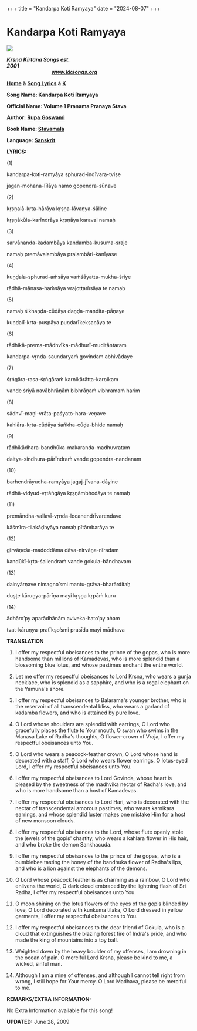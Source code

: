 +++
title = "Kandarpa Koti Ramyaya"
date = "2024-08-07"
+++

# Kandarpa Koti Ramyaya
**[![](http://kksongs.org/image_files/image002.jpg)](http://kksongs.org/)**

**_Krsna_** **_Kirtana Songs est. 2001_**                                                                                                                                                      **_www.kksongs.org_**

**[Home](http://kksongs.org/)** **à** **[Song Lyrics](http://kksongs.org/lyrics.html)** **à** **[K](http://kksongs.org/songs/song_k.html)**

**Song Name: Kandarpa Koti Ramyaya**

**Official Name: Volume 1 Pranama Pranaya Stava**

**Author:** [**Rupa** **Goswami**](http://kksongs.org/authors/list/rupa.html)

**Book Name: [Stavamala](http://kksongs.org/authors/stavamala.html)**

**Language: [Sanskrit](http://kksongs.org/language/list/sanskrit.html)**

**LYRICS:**

(1)

kandarpa-koṭi-ramyāya sphurad-indīvara-tviṣe 

jagan-mohana-līlāya namo gopendra-sūnave 

(2)

kṛṣṇalā-kṛta-hārāya kṛṣṇa-lāvaṇya-śāline 

kṛṣṇākūla-karīndrāya kṛṣṇāya karavai namaḥ 

(3)

sarvānanda-kadambāya kandamba-kusuma-sraje 

namaḥ premāvalambāya pralambāri-kanīyase 

(4)

kuṇḍala-sphurad-aḿsāya vaḿśāyatta-mukha-śriye 

rādhā-mānasa-haḿsāya vrajottaḿsāya te namaḥ 

(5)

namaḥ śikhaṇḍa-cūḍāya daṇḍa-maṇḍita-pāṇaye 

kuṇḍalī-kṛta-puṣpāya puṇḍarīkekṣaṇāya te 

(6)

rādhikā-prema-mādhvīka-mādhurī-muditāntaram 

kandarpa-vṛnda-saundaryaḿ govindam abhivādaye 

(7)

śṛńgāra-rasa-śṛńgāraḿ karṇikārātta-karṇikam 

vande śriyā navābhrāṇāḿ bibhrāṇaḿ vibhramaḿ harim 

(8)

sâdhvī-maṇi-vrāta-paśyato-hara-veṇave 

kahlāra-kṛta-cūḍāya śańkha-cūḍa-bhide namaḥ 

(9)

rādhikādhara-bandhūka-makaranda-madhuvratam 

daitya-sindhura-pārīndraḿ vande gopendra-nandanam 

(10)

barhendrāyudha-ramyāya jagaj-jīvana-dāyine 

rādhā-vidyud-vṛtāńgāya kṛṣṇāmbhodāya te namaḥ 

(11)

premāndha-vallavī-vṛnda-locanendrīvarendave 

kāśmīra-tilakāḍhyāya namaḥ pītāmbarāya te 

(12)

gīrvāṇeśa-madoddāma dāva-nirvāṇa-nīradam 

kandūkī-kṛta-śailendraḿ vande gokula-bāndhavam 

(13)

dainyārṇave nimagno’smi mantu-grāva-bharārditaḥ 

duṣṭe kāruṇya-pārīṇa mayi kṛṣṇa kṛpāḿ kuru 

(14)

ādhāro’py aparādhānām aviveka-hato’py aham 

tvat-kāruṇya-pratīkṣo’smi prasīda mayi mādhava

**TRANSLATION**

1) I offer my respectful obeisances to the prince of the gopas, who is more handsome than millions of Kamadevas, who is more splendid than a blossoming blue lotus, and whose pastimes enchant the entire world.

2) Let me offer my respectful obeisances to Lord Krsna, who wears a gunja necklace, who is splendid as a sapphire, and who is a regal elephant on the Yamuna's shore.

3) I offer my respectful obeisances to Balarama's younger brother, who is the reservoir of all transcendental bliss, who wears a garland of kadamba flowers, and who is attained by pure love.

4) O Lord whose shoulders are splendid with earrings, O Lord who gracefully places the flute to Your mouth, O swan who swims in the Manasa Lake of Radha's thoughts, O flower-crown of Vraja, I offer my respectful obeisances unto You.

5) O Lord who wears a peacock-feather crown, O Lord whose hand is decorated with a staff, O Lord who wears flower earrings, O lotus-eyed Lord, I offer my respectful obeisances unto You.

6) I offer my respectful obeisances to Lord Govinda, whose heart is pleased by the sweetness of the madhvika nectar of Radha's love, and who is more handsome than a host of Kamadevas. 

7) I offer my respectful obeisances to Lord Hari, who is decorated with the nectar of transcendental amorous pastimes, who wears karnikara earrings, and whose splendid luster makes one mistake Him for a host of new monsoon clouds.

8) I offer my respectful obeisances to the Lord, whose flute openly stole the jewels of the gopis' chastity, who wears a kahlara flower in His hair, and who broke the demon Sankhacuda.

9) I offer my respectful obeisances to the prince of the gopas, who is a bumblebee tasting the honey of the bandhuka flower of Radha's lips, and who is a lion against the elephants of the demons.                        

10) O Lord whose peacock feather is as charming as a rainbow, O Lord who enlivens the world, O dark cloud embraced by the lightning flash of Sri Radha, I offer my respectful obeisances unto You.

11) O moon shining on the lotus flowers of the eyes of the gopis blinded by love, O Lord decorated with kunkuma tilaka, O Lord dressed in yellow garments, I offer my respectful obeisances to You.

12) I offer my respectful obeisances to the dear friend of Gokula, who is a cloud that extinguishes the blazing forest fire of Indra's pride, and who made the king of mountains into a toy ball.

13) Weighted down by the heavy boulder of my offenses, I am drowning in the ocean of pain. O merciful Lord Krsna, please be kind to me, a wicked, sinful man.

14) Although I am a mine of offenses, and although I cannot tell right from wrong, I still hope for Your mercy. O Lord Madhava, please be merciful to me.     

**REMARKS/EXTRA INFORMATION:**

No Extra Information available for this song!

**UPDATED:** June 28, 2009